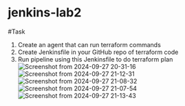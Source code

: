 # jenkins-lab2
#Task
1. Create an agent that can run terraform commands
2. Create Jenkinsfile in your GitHub repo of terraform code 
3. Run pipeline using this Jenkinsfile to do terraform plan
![Screenshot from 2024-09-27 20-31-16](https://github.com/user-attachments/assets/891bfee6-719b-4c44-a238-2144efa29133)
![Screenshot from 2024-09-27 21-12-31](https://github.com/user-attachments/assets/93a434f3-40d5-46df-a770-852e7f87a807)
![Screenshot from 2024-09-27 21-08-32](https://github.com/user-attachments/assets/35407f81-060f-48cf-af53-5cf7afcd5e63)
![Screenshot from 2024-09-27 21-07-54](https://github.com/user-attachments/assets/7074829d-e56c-4adf-b217-a28656f34858)
![Screenshot from 2024-09-27 21-13-43](https://github.com/user-attachments/assets/ceb08b6a-6660-4c6e-bac4-ba08a8455b40)
